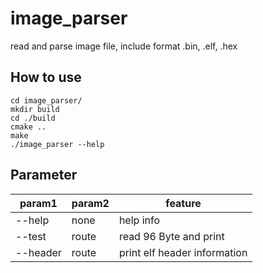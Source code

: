 # image_parser
read and parse image file, include format .bin, .elf, .hex
## How to use
```
cd image_parser/
mkdir build
cd ./build
cmake ..
make
./image_parser --help
```
## Parameter
|param1  |param2|feature                     |
|--------|------|----------------------------|
|--help  |none  |help info                   |
|--test  |route |read 96 Byte and print      |
|--header|route |print elf header information|